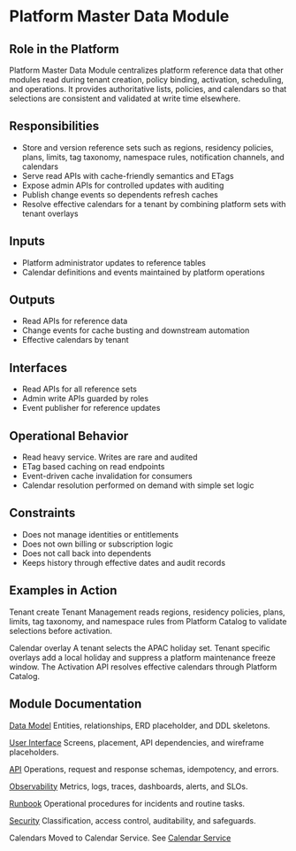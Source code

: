 # Platform Master Data Module

## Role in the Platform
Platform Master Data Module centralizes platform reference data that other modules read during tenant creation, 
policy binding, activation, scheduling, and operations. 
It provides authoritative lists, policies, and calendars so that selections are consistent and 
validated at write time elsewhere.

## Responsibilities
- Store and version reference sets such as regions, residency policies, plans, limits, tag taxonomy, namespace rules, notification channels, and calendars
- Serve read APIs with cache-friendly semantics and ETags
- Expose admin APIs for controlled updates with auditing
- Publish change events so dependents refresh caches
- Resolve effective calendars for a tenant by combining platform sets with tenant overlays

## Inputs
- Platform administrator updates to reference tables
- Calendar definitions and events maintained by platform operations

## Outputs
- Read APIs for reference data
- Change events for cache busting and downstream automation
- Effective calendars by tenant

## Interfaces
- Read APIs for all reference sets
- Admin write APIs guarded by roles
- Event publisher for reference updates

## Operational Behavior
- Read heavy service. Writes are rare and audited
- ETag based caching on read endpoints
- Event-driven cache invalidation for consumers
- Calendar resolution performed on demand with simple set logic

## Constraints
- Does not manage identities or entitlements
- Does not own billing or subscription logic
- Does not call back into dependents
- Keeps history through effective dates and audit records

## Examples in Action

Tenant create
Tenant Management reads regions, residency policies, plans, limits, tag taxonomy, and namespace rules from Platform Catalog to validate selections before activation.

Calendar overlay
A tenant selects the APAC holiday set. Tenant specific overlays add a local holiday and suppress a platform maintenance freeze window. The Activation API resolves effective calendars through Platform Catalog.

## Module Documentation

[Data Model](data-model.md)
Entities, relationships, ERD placeholder, and DDL skeletons.

[User Interface](ui.md)
Screens, placement, API dependencies, and wireframe placeholders.

[API](api.md)
Operations, request and response schemas, idempotency, and errors.

[Observability](observability.md)
Metrics, logs, traces, dashboards, alerts, and SLOs.

[Runbook](runbook.md)
Operational procedures for incidents and routine tasks.

[Security](security.md)
Classification, access control, auditability, and safeguards.


Calendars
Moved to Calendar Service. See [Calendar Service](../calendar-service/index.md)
